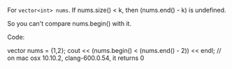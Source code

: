 


For `vector<int> nums`. If nums.size() < k, then (nums.end() - k) is undefined.

So you can't compare nums.begin() with it.

Code:

  vector<int> nums = {1,2};
  cout << (nums.begin() < (nums.end() - 2)) << endl;  // on mac osx 10.10.2, clang-600.0.54, it returns 0

